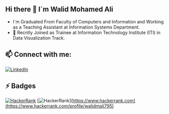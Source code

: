 ## Hi there 👋 I`m Walid Mohamed Ali

<!--
**walid798/walid798** is a ✨ _special_ ✨ repository because its `README.md` (this file) appears on your GitHub profile.

Here are some ideas to get you started:

- 🔭 I’m currently working on ...
- 🌱 I’m currently learning ...
- 👯 I’m looking to collaborate on ...
- 🤔 I’m looking for help with ...
- 💬 Ask me about ...
- 📫 How to reach me: ...
- 😄 Pronouns: ...
- ⚡ Fun fact: ...
-->
- I`m Graduated From Faculty of Computers and Information and Working as a Teaching Assistant at Information Systems Department.
- 🔭 Recntly Joined as Trainee at Information Technology Institute (ITI) in Data Visualization Track. 
## 📫 Connect with me:
[![LinkedIn](https://img.shields.io/badge/-LinkedIn-blue?style=flat-square&logo=Linkedin&logoColor=white)](https://www.linkedin.com/in/walid-m-ali/)

## ⚡ Badges ##
[![HackerRank](https://img.shields.io/badge/-HackerRank-green?style=flat-square&logo=HackerRank&logoColor=white)]([https://www.hackerrank.com](https://www.hackerrank.com/profile/walidmali795))
[![HackerRank](https://img.shields.io/badge/-HackerRank-green?style=flat-square&logo=HackerRank&logoColor=white)](https://www.hackerrank.com](https://www.hackerrank.com/profile/walidmali795)
